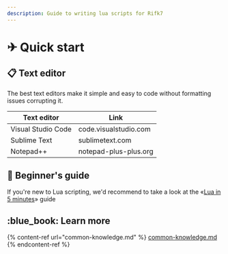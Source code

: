 ```yaml
---
description: Guide to writing lua scripts for Rifk7
---
```


# ✈ Quick start

## :clipboard: Text editor

The best text editors make it simple and easy to code without formatting issues corrupting it.

| Text editor        | Link                  |
| ------------------ | --------------------- |
| Visual Studio Code | code.visualstudio.com |
| Sublime Text       | sublimetext.com       |
| Notepad++          | notepad-plus-plus.org |

## 🔰 Beginner's guide

If you're new to Lua scripting, we'd recommend to take a look at the «[Lua in 5 minutes](https://learnxinyminutes.com/docs/lua/)» guide

## :blue\_book: Learn more

{% content-ref url="common-knowledge.md" %}
[common-knowledge.md](common-knowledge.md)
{% endcontent-ref %}
